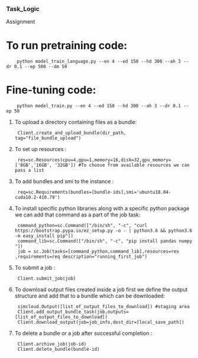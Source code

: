 ### Task_Logic
Assignment

# To run pretraining code:
        python model_train_language.py --en 4 --ed 150 --hd 300 --ah 3 --dr 0.1 --ep 500 --dm 50
    
# Fine-tuning code:
        python model_train.py --en 4 --ed 150 --hd 300 --ah 3 --dr 0.1 --ep 50
        
1. To upload a directory containing files as a bundle:
        
        Client.create_and_upload_bundle(dir_path, tag="file_bundle_upload")

1. To set up resources :
        
        res=sc.Resources(cpu=4,gpu=1,memory=16,disk=32,gpu_memory=['8GB','16GB', '32GB']) #To choose from available resources we can pass a list

1. To add bundles and smi to the instance :
        
        req=sc.Requirements(bundles=[bundle-ids],smi='ubuntu18.04-cuda10.2-410.79')
    
1. To install specific python libraries along with a specific python package we can add that command as a part of the job task:
        
        command_python=sc.Command(["/bin/sh", "-c", "curl https://bootstrap.pypa.io/ez_setup.py -o - | python3.6 && python3.6 -m easy_install pip"])
        command_lib=sc.Command(["/bin/sh", "-c", "pip install pandas numpy "])
        job = sc.Job(tasks=[command_python,command_lib],resources=res ,requirements=req description="running_first_job")
    
1. To submit a job :
        
        Client.submit_job(job)
    
1. To download output files created inside a job first we define the output structure and add that to a bundle which can be downloaded:
        
        simcloud.Output([list_of_output_files_to_download]) #staging area
        Client.add_output_bundle_task(job,outputs=[list_of_output_files_to_download])
        Client.download_output(job=job_info,dest_dir=[local_save_path])
    
1. To delete a bundle or a job after successful completion :

        Client.archive_job(job-id)
        Client.delete_bundle(bundle-id)
        
    
